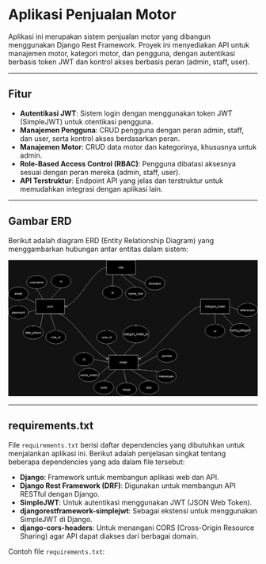 # **Aplikasi Penjualan Motor**

Aplikasi ini merupakan sistem penjualan motor yang dibangun menggunakan Django Rest Framework. Proyek ini menyediakan API untuk manajemen motor, kategori motor, dan pengguna, dengan autentikasi berbasis token JWT dan kontrol akses berbasis peran (admin, staff, user).

---

## **Fitur**

- **Autentikasi JWT**: Sistem login dengan menggunakan token JWT (SimpleJWT) untuk otentikasi pengguna.
- **Manajemen Pengguna**: CRUD pengguna dengan peran admin, staff, dan user, serta kontrol akses berdasarkan peran.
- **Manajemen Motor**: CRUD data motor dan kategorinya, khususnya untuk admin.
- **Role-Based Access Control (RBAC)**: Pengguna dibatasi aksesnya sesuai dengan peran mereka (admin, staff, user).
- **API Terstruktur**: Endpoint API yang jelas dan terstruktur untuk memudahkan integrasi dengan aplikasi lain.

---

## **Gambar ERD**

Berikut adalah diagram ERD (Entity Relationship Diagram) yang menggambarkan hubungan antar entitas dalam sistem:

![ERD Diagram](ERD_Penjualan_Motor.drawio.png)

---

## **requirements.txt**

File `requirements.txt` berisi daftar dependencies yang dibutuhkan untuk menjalankan aplikasi ini. Berikut adalah penjelasan singkat tentang beberapa dependencies yang ada dalam file tersebut:

- **Django**: Framework untuk membangun aplikasi web dan API.
- **Django Rest Framework (DRF)**: Digunakan untuk membangun API RESTful dengan Django.
- **SimpleJWT**: Untuk autentikasi menggunakan JWT (JSON Web Token).
- **djangorestframework-simplejwt**: Sebagai ekstensi untuk menggunakan SimpleJWT di Django.
- **django-cors-headers**: Untuk menangani CORS (Cross-Origin Resource Sharing) agar API dapat diakses dari berbagai domain.

Contoh file `requirements.txt`:


